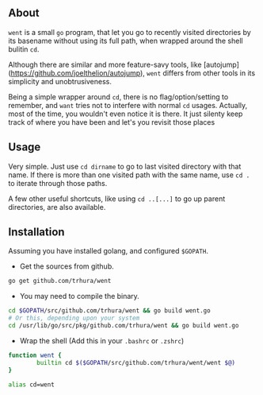 ## About

`went` is a small `go` program, that let you go to recently visited
directories by its basename without using its full path, when wrapped
around the shell bulitin `cd`.

Although there are similar and more feature-savy tools, like
[autojump] (https://github.com/joelthelion/autojump), `went` differs
from other tools in its simplicity and unobtrusiveness.

Being a simple wrapper around `cd`, there is no flag/option/setting to
remember, and `want` tries not to interfere with normal `cd` usages.
Actually, most of the time, you wouldn't even notice it is there. It
just silenty keep track of where you have been and let's you revisit
those places

## Usage

Very simple. Just use `cd dirname` to go to last visited directory
with that name. If there is more than one visited path with the same
name, use `cd .` to iterate through those paths.

A few other useful shortcuts, like using `cd ..[...]` to go up parent
directories, are also available.

## Installation

Assuming you have installed golang, and configured `$GOPATH`.

+ Get the sources from github.
```sh
go get github.com/trhura/went
```

+ You may need to compile the binary.
```sh
cd $GOPATH/src/github.com/trhura/went && go build went.go
# Or this, depending upon your system
cd /usr/lib/go/src/pkg/github.com/trhura/went && go build went.go
```

+ Wrap the shell (Add this in your `.bashrc` or `.zshrc`)
```bash
function went {
        builtin cd $($GOPATH/src/github.com/trhura/went/went $@)
}

alias cd=went
```
